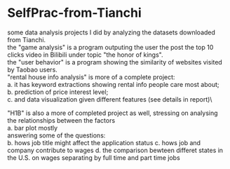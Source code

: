 # SelfPrac-from-Tianchi
some data analysis projects I did by analyzing the datasets downloaded from Tianchi.\
the "game analysis" is a program outputing the user the post the top 10 clicks video in Bilibili under topic "the honor of kings". \
the "user behavior" is a program showing the similarity of websites visited by Taobao users. \
"rental house info analysis" is more of a complete project: \
    a. it has keyword extractions showing rental info people care most about; \
    b. prediction of price interest level; \
    c. and data visualization given different features (see details in report)\

"H1B" is also a more of completed project as well, stressing on analysing the relationships between the factors\
    a. bar plot mostly\
    answering some of the questions:\
    b. hows job title might affect the application status
    c. hows job and company contribute to wages
    d. the comparison bewteen differet states in the U.S. on wages separating by full time and part time jobs
